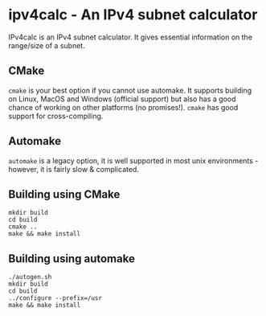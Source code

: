 # ipv4calc - An IPv4 subnet calculator

IPv4calc is an IPv4 subnet calculator. It gives essential
information on the range/size of a subnet.

## CMake

`cmake` is your best option if you cannot use automake. It supports building on Linux,
MacOS and Windows (official support) but also has a good chance of working on other
platforms (no promises!). `cmake` has good support for cross-compiling.

## Automake
`automake` is a legacy option, it is well supported in most unix environments - however,
it is fairly slow & complicated.

## Building using CMake
    mkdir build
    cd build
    cmake ..
    make && make install

## Building using automake
    ./autogen.sh
    mkdir build
    cd build
    ../configure --prefix=/usr
    make && make install

